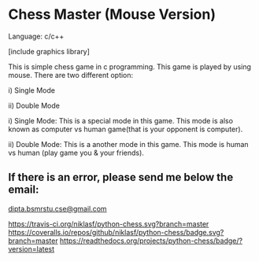 # Chess Master (Mouse Version)

Language: c/c++

[include graphics library]

This is simple chess game in c programming. This game is played by using mouse.
There are two different option:

  i)  Single Mode
  
  ii) Double Mode
  
i)  Single Mode: This is a special mode in this game. This mode is also known as
                 computer vs human game(that is your opponent is computer).

ii) Double Mode: This is a another mode in this game. This mode is human vs human
                 (play game you & your friends).


If there is an error, please send me below the email:
----------------------------------------------------
dipta.bsmrstu.cse@gmail.com

https://travis-ci.org/niklasf/python-chess.svg?branch=master https://coveralls.io/repos/github/niklasf/python-chess/badge.svg?branch=master   https://readthedocs.org/projects/python-chess/badge/?version=latest
